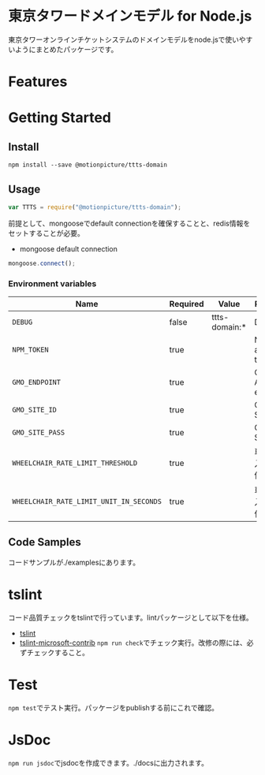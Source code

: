 # 東京タワードメインモデル for Node.js

東京タワーオンラインチケットシステムのドメインモデルをnode.jsで使いやすいようにまとめたパッケージです。

# Features

# Getting Started

## Install

```shell
npm install --save @motionpicture/ttts-domain
```

## Usage

```Javascript
var TTTS = require("@motionpicture/ttts-domain");
```

前提として、mongooseでdefault connectionを確保することと、redis情報をセットすることが必要。

* mongoose default connection
```Javascript
mongoose.connect();
```

### Environment variables

| Name                                    | Required | Value         | Purpose                |
| --------------------------------------- | -------- | ------------- | ---------------------- |
| `DEBUG`                                 | false    | ttts-domain:* | Debug                  |
| `NPM_TOKEN`                             | true     |               | NPM auth token         |
| `GMO_ENDPOINT`                          | true     |               | GMO API endpoint       |
| `GMO_SITE_ID`                           | true     |               | GMO SiteID             |
| `GMO_SITE_PASS`                         | true     |               | GMO SitePass           |
| `WHEELCHAIR_RATE_LIMIT_THRESHOLD`       | true     |               | 車椅子流入制限閾値     |
| `WHEELCHAIR_RATE_LIMIT_UNIT_IN_SECONDS` | true     |               | 車椅子流入制限単位(秒) |


## Code Samples

コードサンプルが./examplesにあります。

# tslint

コード品質チェックをtslintで行っています。lintパッケージとして以下を仕様。
* [tslint](https://github.com/palantir/tslint)
* [tslint-microsoft-contrib](https://github.com/Microsoft/tslint-microsoft-contrib)
`npm run check`でチェック実行。改修の際には、必ずチェックすること。

# Test

`npm test`でテスト実行。パッケージをpublishする前にこれで確認。

# JsDoc

`npm run jsdoc`でjsdocを作成できます。./docsに出力されます。
